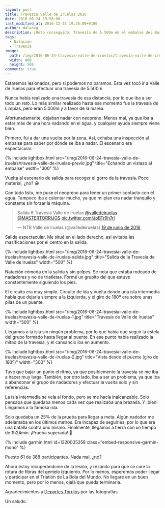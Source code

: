 ```yaml
---
layout: post
title: Travesía Valle de Iruelas 2016
date: 2016-06-24 19:56:00
last_modified_at: 2016-12-25 19:35:00+0100
author: dalanzg
description: ¡Reto conseguido! Travesía de 5.500m en el embalse del Burguillo y teniendo el gemelo izquierdo lesionado.
tags:
  - Natación
  - Travesía
image:
  path: /img/2016-06-24-travesia-valle-de-iruelas/travesia-valle-de-iruelas-salida.jpg
  width: 900
  height: 506
comments: true
---
```


Estaremos lesionados, pero si podemos no paramos. Esta vez tocó ir a Valle de Iruelas para efectuar una travesía de 5.500m.

Nunca había realizado una travesía de esa distancia, por lo que iba a ser todo un reto. Lo más similar realizado hasta ese momento fue la travesía de Limpias, pero eran 5.000m y a favor de la marea.

Afortunadamente, dejaban nadar con neopreno. Menos mal, ya que iba a estar más de una hora nadando en el agua, y cualquier ayuda siempre viene bien.

Primero, fui a dar una vuelta por la zona. Así, echaba una inspección al embalse para saber por dónde se iba a nadar. El escenario era espectacular.

{% include lightbox.html src="/img/2016-06-24-travesia-valle-de-iruelas/travesia-valle-de-iruelas-previo.jpg" title="Echando un vistazo al embalse" width="300" %}

Vuelta al escenario de salida para recoger el gorro de la travesía. Poco material, ¿no? 😀

Con todo listo, me puse el neopreno para tener un primer contacto con el agua. Tampoco iba a calentar mucho, ya que mi plan era nadar tranquilo y constante sin forzar la máquina.

<blockquote class="twitter-tweet tw-align-center" data-lang="es"><p lang="es" dir="ltr">Salida 6 Travesía Valle de Iruelas <a href="https://twitter.com/valledeiruelas">@valledeiruelas</a> <a href="https://twitter.com/MASTERTORRIJOS">@MASTERTORRIJOS</a> <a href="https://t.co/JoBTr9h7rI">pic.twitter.com/JoBTr9h7rI</a></p>&mdash; NTR Valle de Iruelas (@valledeiruelas) <a href="https://twitter.com/valledeiruelas/status/744463755355000832">19 de junio de 2016</a></blockquote>
<script async src="//platform.twitter.com/widgets.js" charset="utf-8"></script>

Salida espectacular. Me situé en el lado derecho, así evitaba las masificaciones por el centro en la salida.

{% include lightbox.html src="/img/2016-06-24-travesia-valle-de-iruelas/travesia-valle-de-iruelas-salida.jpg" title="Salida de la Travesía de Valle de Iruelas" width="500" %}

Natación cómoda en la salida y sin golpes. Se nota que estaba rodeado de nadadores y no de triatletas. Formé un grupito del que estuve constantemente siguiendo los pies.

El circuito era muy simple. Circuito de ida y vuelta donde una isla intermedia había que dejarla siempre a la izquierda, y el giro de 180º era sobre unas pilas de un puente.

{% include lightbox.html src="/img/2016-06-24-travesia-valle-de-iruelas/travesia-valle-de-iruelas-1.jpg" title="Travesía de Valle de Iruelas" width="500" %}

Llegamos a la isla sin ningún problema, por lo que había que seguir la estela del grupo formado hasta llegar al puente. En ese punto había realizado la mitad de la travesía, y el cansancio iba en aumento.

{% include lightbox.html src="/img/2016-06-24-travesia-valle-de-iruelas/travesia-valle-de-iruelas-2.jpg" title="Vista desde el puente (giro de 180º)" width="300" %}

Tuve que bajar un punto el ritmo, ya que posiblemente la travesía se me iba a hacer muy larga. También, por otro lado, iba a ser un problema, ya que iba a abandonar el grupo de nadadores y efectuar la vuelta solo y sin referencias.

La isla intermedia se veía al fondo, pero se me hacía inalcanzable. Solo pensaba que quedaba menos cada vez que realizaba una brazada. Y ¡bien! Llegamos a la famosa isla.

Solo quedaba un 25% de la prueba para llegar a meta. Algún nadador me adelantaba en los últimos metros. Era incapaz de seguirles, por lo que era una batalla contra uno mismo. Finalmente, llegamos a tierra con un tiempo de 1h24min. ¡Prueba superada! 💪

{% include garmin.html id=1220035358 class="embed-responsive-garmin-mono" %}

Puesto 61 de 388 participantes. Nada mal, ¿no?

Ahora estoy recuperándome de la lesión, y rezando para que se cure la rotura de fibras del gemelo izquierdo. Por lo menos, esperemos poder llegar y participar en el Triatlón de La Bola del Mundo. No llegaré en un buen momento, pero por lo menos, ojalá que pueda terminarla.

Agradecimientos a [Deportes Torrijos](http://deportestorrijos.es/700-deportistas-de-toda-espana-se-congregan-en-la-vi-travesia-valle-de-iruelas/) por las fotografías.

Un saludo.
